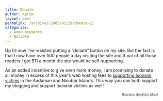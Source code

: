 ```yaml
---
title: Donate
author: Kerim
layout: post
permalink: /archives/2005/01/29/donate-2/
categories:
  - Announcements
  - Notable
---
```

Up till now I&#8217;ve resisted putting a &#8220;donate&#8221; button on my site. But the fact is that I now have over 500 people a day visiting the site and if out of all those readers I got $11 a month the site would be self-supporting.

As an added incentive to give even more money, I am promising to donate all money in excess of this year&#8217;s web hosting fees to <a href="http://test.oxus.net/archives/2005/01/15/andaman-and-nicobar-islands/" onclick="_gaq.push(['_trackEvent', 'outbound-article', 'http://test.oxus.net/archives/2005/01/15/andaman-and-nicobar-islands/', 'supporting tsunami victims']);" >supporting tsunami victims</a> in the Andaman and Nicobar Islands. This way you can both support my blogging and support tsunami victims as well!

<div style="text-align:right;">
  <span style="font-size:x-small;">{<a href="http://technorati.com/tag/tsunami" onclick="_gaq.push(['_trackEvent', 'outbound-article', 'http://technorati.com/tag/tsunami', 'tsunami']);"  rel="tag">tsunami</a>, <a href="http://technorati.com/tag/donation" onclick="_gaq.push(['_trackEvent', 'outbound-article', 'http://technorati.com/tag/donation', 'donation']);"  rel="tag">donation</a>, <a href="http://technorati.com/tag/blog" onclick="_gaq.push(['_trackEvent', 'outbound-article', 'http://technorati.com/tag/blog', 'blog']);"  rel="tag">blog</a>}</span>


